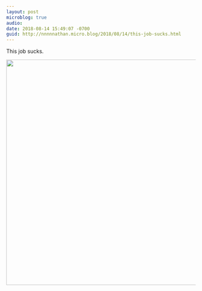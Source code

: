 ```yaml
---
layout: post
microblog: true
audio: 
date: 2018-08-14 15:49:07 -0700
guid: http://nnnnnathan.micro.blog/2018/08/14/this-job-sucks.html
---
```

This job sucks.

<img src="http://status.yergler.net/uploads/2018/c77a06a228.jpg" width="600" height="600" />
